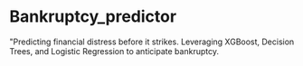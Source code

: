 # Bankruptcy_predictor
"Predicting financial distress before it strikes. Leveraging XGBoost, Decision Trees, and Logistic Regression to anticipate bankruptcy.
